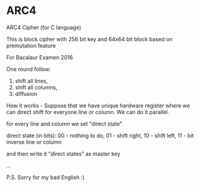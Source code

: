 # ARC4
ARC4 Cipher (for C language)

This is block cipher with 256 bit key and 64x64 bit block
based on premutation feature


For Bacalaur Examen 2016


One round follow:
1. shift all lines, 
2. shift all columns, 
3. diffusion


How it works - 
Suppose that we have unique hardware register
where we can direct shift for everyone line or column.
We can do it parallel.

for every line and column we set "direct state"

direct state (in bits):
00 - nothing to do, 
01 - shift right, 
10 - shift left, 
11 - bit inverse line or column

and then write it "direct states" as master key

...


P.S. Sorry for my bad English :)
